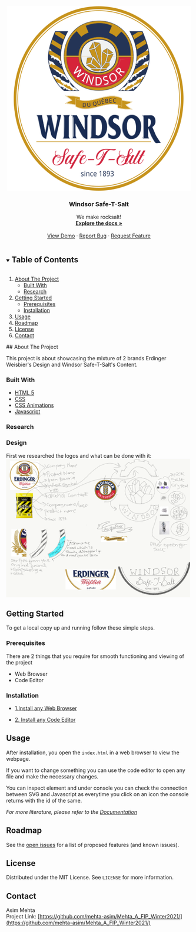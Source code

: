 <!-- PROJECT LOGO -->
<br />
<p align="center">
  <a href="https://github.com/mehta-asim/Mehta_A_FIP_Winter2021/">
    <img src="images/logo-label-final.svg" alt="Logo" width="500" height="500">
  </a>

  <h3 align="center">Windsor Safe-T-Salt</h3>

  <p align="center">
    We make rocksalt!
    <br />
    <a href="https://github.com/mehta-asim/Mehta_A_FIP_Winter2021/"><strong>Explore the docs »</strong></a>
    <br />
    <br />
    <a href="https://github.com/mehta-asim/Mehta_A_FIP_Winter2021/">View Demo</a>
    ·
    <a href="https://github.com/mehta-asim/Mehta_A_FIP_Winter2021//issues">Report Bug</a>
    ·
    <a href="https://github.com/mehta-asim/Mehta_A_FIP_Winter2021//issues">Request Feature</a>
  </p>
</p>



<!-- TABLE OF CONTENTS -->
<details open="open">
  <summary><h2 style="display: inline-block">Table of Contents</h2></summary>
  <ol>
    <li>
      <a href="#about-the-project">About The Project</a>
      <ul>
        <li><a href="#built-with">Built With</a></li>
        <li><a href="research">Research</a></li>
      </ul>
    </li>
    <li>
      <a href="#getting-started">Getting Started</a>
      <ul>
        <li><a href="#prerequisites">Prerequisites</a></li>
        <li><a href="#installation">Installation</a></li>
      </ul>
    </li>
    <li><a href="#usage">Usage</a></li>
    <li><a href="#roadmap">Roadmap</a></li>
    <li><a href="#license">License</a></li>
    <li><a href="#contact">Contact</a></li>
  </ol>
</details>
## About The Project

This project is about showcasing the mixture of 2 brands Erdinger Weisbier's Design and Windsor Safe-T-Salt's Content.

### Built With

* [HTML 5](https://www.w3.org/TR/2008/WD-html5-20080122/)
* [CSS](https://www.w3.org/Style/CSS/Overview.en.html)
* [CSS Animations](https://developer.mozilla.org/en-US/docs/Web/CSS/CSS_Animations)
* [Javascript](https://www.w3schools.com/js/DEFAULT.asp)

### Research

<h3>Design</h3>
First we researched the logos and what can be done with it:<br>
<img src="images/logo-study.png" width="500" height="375">
<br>


<!-- GETTING STARTED -->
## Getting Started

To get a local copy up and running follow these simple steps.

### Prerequisites

There are 2 things that you require for smooth functioning and viewing of the project<br>
<ul>
  <li>Web Browser</li>
  <li>Code Editor</li>
</ul>

### Installation

* [1.Install any Web Browser](https://www.google.com/search?q=download-web-browser)

* [2. Install any Code Editor](https://www.google.com/search?q=download-code-editor)

<!-- USAGE EXAMPLES -->
## Usage

After installation, you open the <code>index.html</code> in a web browser to view the webpage.

If you want to change something you can use the code editor to open any file and make the necessary changes.

You can inspect element and under console you can check the connection between SVG and Javascript as everytime you click on an icon the console returns with the id of the same.

_For more literature, please refer to the [Documentation](https://www.w3schools.com/html/html_editors.asp)_

<!-- ROADMAP -->
## Roadmap

See the [open issues](https://github.com/mehta-asim/Mehta_A_FIP_Winter2021/issues) for a list of proposed features (and known issues).

<!-- LICENSE -->
## License

Distributed under the MIT License. See `LICENSE` for more information.

<!-- CONTACT -->
## Contact
Asim Mehta<br>
Project Link: [https://github.com/mehta-asim/Mehta_A_FIP_Winter2021/](https://github.com/mehta-asim/Mehta_A_FIP_Winter2021/)


